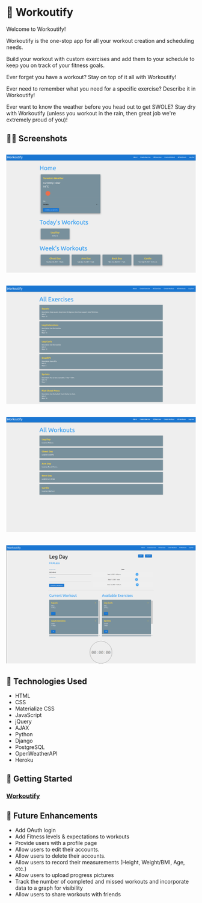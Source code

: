 # :muscle: Workoutify

Welcome to Workoutify!

Workoutify is the one-stop app for all your workout creation and scheduling needs.

Build your workout with custom exercises and add them to your schedule to keep you on track of your fitness goals.

Ever forget you have a workout? Stay on top of it all with Workoutify!

Ever need to remember what you need for a specific exercise? Describe it in Workoutify!

Ever want to know the weather before you head out to get SWOLE? Stay dry with Workoutify (unless you workout in the rain, then great job we're extremely proud of you)!

## :weight_lifting_woman: Screenshots

![Alt text](https://github.com/CharlesAta/Workoutify/blob/main/GithubImages/Landing-Page.png?raw=true)
---
![Alt text](https://github.com/CharlesAta/Workoutify/blob/main/GithubImages/All-Exercises.png?raw=true)
---
![Alt text](https://github.com/CharlesAta/Workoutify/blob/main/GithubImages/All-workouts.png?raw=true)
---
![Alt text](https://github.com/CharlesAta/Workoutify/blob/main/GithubImages/Workout.png?raw=true)
---

## :mechanical_leg: Technologies Used 

- HTML
- CSS
- Materialize CSS
- JavaScript
- jQuery
- AJAX
- Python
- Django
- PostgreSQL
- OpenWeatherAPI
- Heroku

## :athletic_shoe: Getting Started 

### [Workoutify](https://need-some-space-3de853fcddc0.herokuapp.com/)

## :climbing: Future Enhancements

- Add OAuth login
- Add Fitness levels & expectations to workouts
- Provide users with a profile page
- Allow users to edit their accounts.
- Allow users to delete their accounts.
- Allow users to record their measurements (Height, Weight/BMI, Age, etc.) 
- Allow users to upload progress pictures
- Track the number of completed and missed workouts and incorporate data to a graph for visibility 
- Allow users to share workouts with friends

